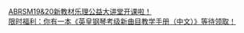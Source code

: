   
[ABRSM19&amp;20新教材乐理公益大讲堂开课啦！](http://www.dianyue.me/archives/712/1f7jczuv0blc9ztf/)  
[限时福利：你有一本《英皇钢琴考级新曲目教学手册（中文）》等待领取！](http://www.dianyue.me/archives/895/0vjjfai88tl7lz66/)